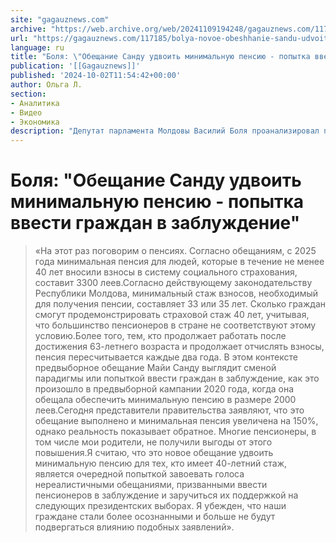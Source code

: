 ```yaml
---
site: "gagauznews.com"
archive: "https://web.archive.org/web/20241109194248/gagauznews.com/117185/bolya-novoe-obeshhanie-sandu-udvoit-minimalnuyu-pensiyu-popytka-vvesti-grazhdan-v-zabluzhdenie.html"
url: "https://gagauznews.com/117185/bolya-novoe-obeshhanie-sandu-udvoit-minimalnuyu-pensiyu-popytka-vvesti-grazhdan-v-zabluzhdenie.html"
language: ru
title: "Боля: \"Обещание Санду удвоить минимальную пенсию - попытка ввести граждан в заблуждение\""
publication: '[[Gagauznews]]'
published: '2024-10-02T11:54:42+00:00'
author: Ольга Л.
section:
- Аналитика
- Видео
- Экономика
description: "Депутат парламента Молдовы Василий Боля проанализировал предвыборные обещания президента Майи Санду: «На этот раз поговорим о пенсиях. Согласно обещаниям, с 2025 года минимальная пенсия для людей, которые в течение не менее 40 лет вносили взносы в систему социального страхования, составит 3300 леев. Согласно действующему законодательству Республики Молдова, минимальный стаж взносов, необходимый для получения пенсии, составляет 33 или 35 лет. Сколько граждан смогут продемонстрировать страховой стаж 40 лет, учитывая, что большинство пенсионеров в стране не соответствуют этому условию. Более того, тем, кто продолжает работать после достижения 63-летнего возраста и продолжает отчислять взносы, пенсия пересчитывается каждые два года. В этом контексте предвыборное […]"
---
```


# Боля: "Обещание Санду удвоить минимальную пенсию - попытка ввести граждан в заблуждение"

> «На этот раз поговорим о пенсиях. Согласно обещаниям, с 2025 года минимальная пенсия для людей, которые в течение не менее 40 лет вносили взносы в систему социального страхования, составит 3300 леев.Согласно действующему законодательству Республики Молдова, минимальный стаж взносов, необходимый для получения пенсии, составляет 33 или 35 лет. Сколько граждан смогут продемонстрировать страховой стаж 40 лет, учитывая, что большинство пенсионеров в стране не соответствуют этому условию.Более того, тем, кто продолжает работать после достижения 63-летнего возраста и продолжает отчислять взносы, пенсия пересчитывается каждые два года. В этом контексте предвыборное обещание Майи Санду выглядит сменой парадигмы или попыткой ввести граждан в заблуждение, как это произошло в предвыборной кампании 2020 года, когда она обещала обеспечить минимальную пенсию в размере 2000 леев.Сегодня представители правительства заявляют, что это обещание выполнено и минимальная пенсия увеличена на 150%, однако реальность показывает обратное. Многие пенсионеры, в том числе мои родители, не получили выгоды от этого повышения.Я считаю, что это новое обещание удвоить минимальную пенсию для тех, кто имеет 40-летний стаж, является очередной попыткой завоевать голоса нереалистичными обещаниями, призванными ввести пенсионеров в заблуждение и заручиться их поддержкой на следующих президентских выборах. Я убежден, что наши граждане стали более осознанными и больше не будут подвергаться влиянию подобных заявлений».